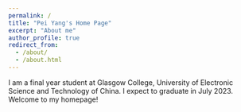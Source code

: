 ```yaml
---
permalink: /
title: "Pei Yang's Home Page"
excerpt: "About me"
author_profile: true
redirect_from: 
  - /about/
  - /about.html
---
```


I am a final year student at Glasgow College, University of Electronic Science and Technology of China. I expect to graduate in July 2023. Welcome to my homepage!